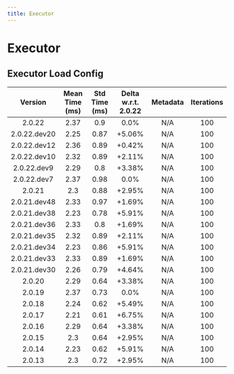 ```yaml
---
title: Executor
---
```

# Executor

## Executor Load Config

| Version | Mean Time (ms) | Std Time (ms) | Delta w.r.t. 2.0.22 | Metadata | Iterations |
| :---: | :---: | :---: | :---: | :---: | :---: |
| 2.0.22 | 2.37 | 0.9 | 0.0% | N/A | 100 |
| 2.0.22.dev20 | 2.25 | 0.87 | +5.06% | N/A | 100 |
| 2.0.22.dev12 | 2.36 | 0.89 | +0.42% | N/A | 100 |
| 2.0.22.dev10 | 2.32 | 0.89 | +2.11% | N/A | 100 |
| 2.0.22.dev9 | 2.29 | 0.8 | +3.38% | N/A | 100 |
| 2.0.22.dev7 | 2.37 | 0.98 | 0.0% | N/A | 100 |
| 2.0.21 | 2.3 | 0.88 | +2.95% | N/A | 100 |
| 2.0.21.dev48 | 2.33 | 0.97 | +1.69% | N/A | 100 |
| 2.0.21.dev38 | 2.23 | 0.78 | +5.91% | N/A | 100 |
| 2.0.21.dev36 | 2.33 | 0.8 | +1.69% | N/A | 100 |
| 2.0.21.dev35 | 2.32 | 0.89 | +2.11% | N/A | 100 |
| 2.0.21.dev34 | 2.23 | 0.86 | +5.91% | N/A | 100 |
| 2.0.21.dev33 | 2.33 | 0.89 | +1.69% | N/A | 100 |
| 2.0.21.dev30 | 2.26 | 0.79 | +4.64% | N/A | 100 |
| 2.0.20 | 2.29 | 0.64 | +3.38% | N/A | 100 |
| 2.0.19 | 2.37 | 0.73 | 0.0% | N/A | 100 |
| 2.0.18 | 2.24 | 0.62 | +5.49% | N/A | 100 |
| 2.0.17 | 2.21 | 0.61 | +6.75% | N/A | 100 |
| 2.0.16 | 2.29 | 0.64 | +3.38% | N/A | 100 |
| 2.0.15 | 2.3 | 0.64 | +2.95% | N/A | 100 |
| 2.0.14 | 2.23 | 0.62 | +5.91% | N/A | 100 |
| 2.0.13 | 2.3 | 0.72 | +2.95% | N/A | 100 |
